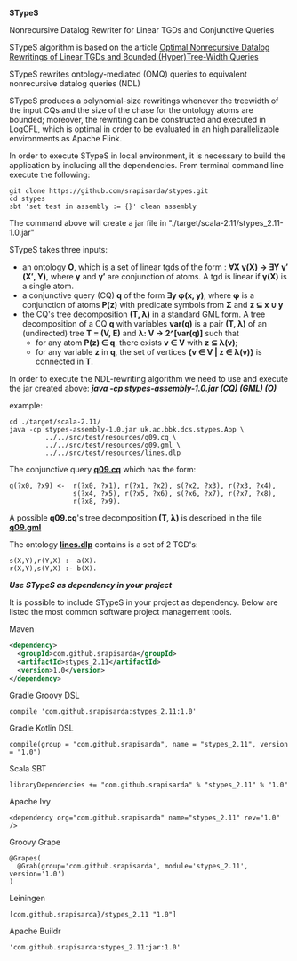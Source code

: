 **STypeS** 

Nonrecursive Datalog Rewriter for Linear TGDs and
Conjunctive Queries

STypeS algorithm is based on the article [Optimal Nonrecursive Datalog Rewritings of Linear TGDs and Bounded (Hyper)Tree-Width Queries](http://ceur-ws.org/Vol-1879/paper64.pdf)

STypeS rewrites ontology-mediated (OMQ) queries to equivalent
nonrecursive datalog queries (NDL) 

STypeS produces a polynomial-size rewritings whenever
the treewidth of the input CQs and the size of the chase
for the ontology atoms are bounded; moreover, the rewriting can be
constructed and executed in LogCFL, which is optimal in order 
to be evaluated in an high parallelizable environments as Apache Flink.

In order to execute  STypeS in local environment, 
it is necessary to build the application by including all the 
dependencies. 
From terminal command line execute the following:

```
git clone https://github.com/srapisarda/stypes.git
cd stypes
sbt 'set test in assembly := {}' clean assembly 
```

The command  above  will create a jar file in "./target/scala-2.11/stypes_2.11-1.0.jar"

STypeS takes three inputs:
* an ontology **O**, which is a set of linear tgds of the form :
**∀X γ(X) → ∃Y γ′(X′, Y)**, where **γ** and **γ′** are conjunction of atoms.  A tgd is linear if **γ(X)** is a single atom.
* a conjunctive query (CQ) **q**  of the form **∃y φ(x, y)**, where **φ** is a conjunction of atoms **P(z)** 
with predicate symbols from **Σ** and **z ⊆ x ∪ y**
* the CQ's tree decomposition **(T, λ)** in a standard GML form. 
A tree decomposition of a CQ **q** with variables **var(q)** is a pair **(T, λ)** of an (undirected) tree **T = (V, E)** and **λ: V → 2^[var(q)]** such that
  * for any atom **P(z) ∈ q**, there exists **v ∈ V** with **z ⊆ λ(v)**;
  * for any variable **z** in **q**, the set of vertices **{v ∈ V | z ∈ λ(v)}** is connected in **T**.



In order to execute the NDL-rewriting algorithm we need to use and execute 
the jar created above:  ***java -cp stypes-assembly-1.0.jar (CQ) (GML) (O)***

example:
```
cd ./target/scala-2.11/
java -cp stypes-assembly-1.0.jar uk.ac.bbk.dcs.stypes.App \
         ../../src/test/resources/q09.cq \
         ../../src/test/resources/q09.gml \
         ../../src/test/resources/lines.dlp

```

The conjunctive query [**q09.cq**](https://github.com/srapisarda/stypes/blob/master/src/test/resources/q09.cq)  which  has the form:
```
q(?x0, ?x9) <-  r(?x0, ?x1), r(?x1, ?x2), s(?x2, ?x3), r(?x3, ?x4), 
                s(?x4, ?x5), r(?x5, ?x6), s(?x6, ?x7), r(?x7, ?x8), 
                r(?x8, ?x9).
```

A possible **q09.cq**'s tree decomposition **(T, λ)**  is described in the file [**q09.gml**](https://github.com/srapisarda/stypes/blob/master/src/test/resources/q09.gml)

The ontology  [**lines.dlp**](https://github.com/srapisarda/stypes/blob/master/src/test/resources/lines.dlp)  contains is a set of 2 TGD's:
```
s(X,Y),r(Y,X) :- a(X).
r(X,Y),s(Y,X) :- b(X).
```

***Use STypeS as dependency in your project*** 

It is possible to include STypeS in your project  as dependency.
Below are listed the most common software project management tools.   

Maven
```xml
<dependency>
  <groupId>com.github.srapisarda</groupId>
  <artifactId>stypes_2.11</artifactId>
  <version>1.0</version>
</dependency>
```

Gradle Groovy DSL

```
compile 'com.github.srapisarda:stypes_2.11:1.0'
```


Gradle Kotlin DSL

```
compile(group = "com.github.srapisarda", name = "stypes_2.11", version = "1.0")

```

Scala SBT
```
libraryDependencies += "com.github.srapisarda" % "stypes_2.11" % "1.0"
```

Apache Ivy
```
<dependency org="com.github.srapisarda" name="stypes_2.11" rev="1.0" />
```

Groovy Grape
```
@Grapes(
  @Grab(group='com.github.srapisarda', module='stypes_2.11', version='1.0')
)
```

Leiningen
```
[com.github.srapisarda}/stypes_2.11 "1.0"]
```

Apache Buildr

```
'com.github.srapisarda:stypes_2.11:jar:1.0'
```




